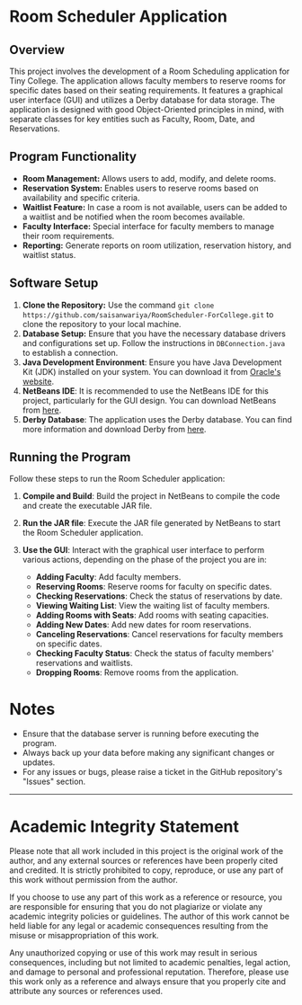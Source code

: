 # Room Scheduler Application

## Overview
This project involves the development of a Room Scheduling application for Tiny College. The application allows faculty members to reserve rooms for specific dates based on their seating requirements. It features a graphical user interface (GUI) and utilizes a Derby database for data storage. The application is designed with good Object-Oriented principles in mind, with separate classes for key entities such as Faculty, Room, Date, and Reservations.

## Program Functionality

- **Room Management:** Allows users to add, modify, and delete rooms.
- **Reservation System:** Enables users to reserve rooms based on availability and specific criteria.
- **Waitlist Feature:** In case a room is not available, users can be added to a waitlist and be notified when the room becomes available.
- **Faculty Interface:** Special interface for faculty members to manage their room requirements.
- **Reporting:** Generate reports on room utilization, reservation history, and waitlist status.

## Software Setup

1. **Clone the Repository:** Use the command `git clone https://github.com/saisanwariya/RoomScheduler-ForCollege.git` to clone the repository to your local machine.
2. **Database Setup:** Ensure that you have the necessary database drivers and configurations set up. Follow the instructions in `DBConnection.java` to establish a connection.
3. **Java Development Environment**: Ensure you have Java Development Kit (JDK) installed on your system. You can download it from [Oracle's website](https://www.oracle.com/java/technologies/javase-downloads.html).
4. **NetBeans IDE**: It is recommended to use the NetBeans IDE for this project, particularly for the GUI design. You can download NetBeans from [here](https://netbeans.apache.org/download/index.html).
5. **Derby Database**: The application uses the Derby database. You can find more information and download Derby from [here](https://db.apache.org/derby/).

## Running the Program
Follow these steps to run the Room Scheduler application:

1. **Compile and Build**: Build the project in NetBeans to compile the code and create the executable JAR file.

2. **Run the JAR file**: Execute the JAR file generated by NetBeans to start the Room Scheduler application.

3. **Use the GUI**: Interact with the graphical user interface to perform various actions, depending on the phase of the project you are in:

   - **Adding Faculty**: Add faculty members.
   - **Reserving Rooms**: Reserve rooms for faculty on specific dates.
   - **Checking Reservations**: Check the status of reservations by date.
   - **Viewing Waiting List**: View the waiting list of faculty members.
   - **Adding Rooms with Seats**: Add rooms with seating capacities.
   - **Adding New Dates**: Add new dates for room reservations.
   - **Canceling Reservations**: Cancel reservations for faculty members on specific dates.
   - **Checking Faculty Status**: Check the status of faculty members' reservations and waitlists.
   - **Dropping Rooms**: Remove rooms from the application.

# Notes

- Ensure that the database server is running before executing the program.
- Always back up your data before making any significant changes or updates.
- For any issues or bugs, please raise a ticket in the GitHub repository's "Issues" section.

---

# Academic Integrity Statement

Please note that all work included in this project is the original work of the author, and any external sources or references have been properly cited and credited. It is strictly prohibited to copy, reproduce, or use any part of this work without permission from the author.

If you choose to use any part of this work as a reference or resource, you are responsible for ensuring that you do not plagiarize or violate any academic integrity policies or guidelines. The author of this work cannot be held liable for any legal or academic consequences resulting from the misuse or misappropriation of this work.

Any unauthorized copying or use of this work may result in serious consequences, including but not limited to academic penalties, legal action, and damage to personal and professional reputation. Therefore, please use this work only as a reference and always ensure that you properly cite and attribute any sources or references used.
